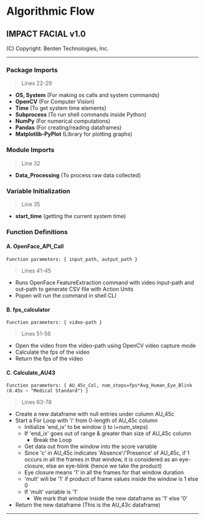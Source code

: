 # Algorithmic Flow
## IMPACT FACIAL v1.0

(C) Copyright: Benten Technologies, Inc.

***

### Package Imports
> Lines 22-29
* **OS, System** (For making os calls and system commands)
* **OpenCV** (For Computer Vision)
* **Time** (To get system time elements)
* **Subprocess** (To run shell commands inside Python)
* **NumPy** (For numerical computations)
* **Pandas** (For creating/reading dataframes)
* **Matplotlib-PyPlot** (Library for plotting graphs)

### Module Imports
> Line 32
* **Data_Processing** (To process raw data collected)

### Variable Initialization
> Line 35
* **start_time** (getting the current system time)

### Function Definitions
#### A. OpenFace_API_Call
`Function parameters: { input_path, output_path }`
> Lines 41-45
* Runs OpenFace FeatureExtraction command with video input-path and out-path to generate CSV file with Action Units
* Popen will run the command in shell CLI

#### B. fps_calculator
`Function parameters: { video-path }`
> Lines 51-56
* Open the video from the video-path using OpenCV video capture mode
* Calculate the fps of the video
* Return the fps of the video

#### C. Calculate_AU43
`Function parameters: { AU_45c_Col, num_steps=fps*Avg_Human_Eye_Blink (0.45s ~ "Medical Standard") }`
> Lines 63-78
* Create a new dataframe with null entries under column AU_45c
* Start a For Loop with 'i' from 0-length of AU_45c column
  * Initialize 'end_ix' to be window (i to i+num_steps)
  * If 'end_ix' goes out of range & greater than size of AU_45c column
    * Break the Loop
  * Get data out from the window into the score variable
  * Since 'c' in AU_45c indicates 'Absence'/'Presence' of AU_45c, if 1 occurs in all the frames in that window, it is considered as an eye-closure, else an eye-blink (hence we take the product)
  * Eye closure means '1' in all the frames for that window duration
  * 'mult' will be '1' if product of frame values inside the window is 1 else 0
  * If 'mult' variable is '1'
    * We mark that window inside the new dataframe as '1' else '0'
* Return the new dataframe (This is the AU_43c dataframe)


***
